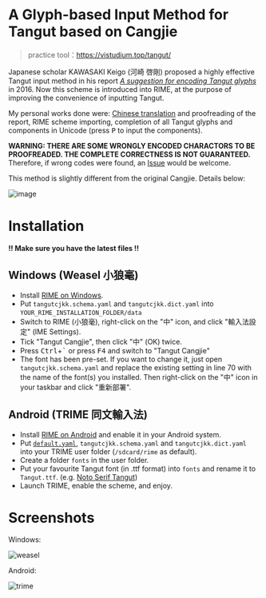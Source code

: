 # A Glyph-based Input Method for Tangut based on Cangjie

> practice tool：https://vistudium.top/tangut/

Japanese scholar KAWASAKI Keigo (河崎 啓剛) proposed a highly effective Tangut input method in his report *[A suggestion for encoding Tangut glyphs](https://drive.google.com/file/d/1VYDGptwJ2uCF-xjuD0qT413YrMr9XpHv/view?usp=sharing)* in 2016. Now this scheme is introduced into RIME, at the purpose of improving the convenience of inputting Tangut.

My personal works done were: [Chinese translation](https://drive.google.com/file/d/19bWOvPcwu5YjQuGDLxOyabDqPyQNfFvy/view?usp=sharing) and proofreading of the report, RIME scheme importing, completion of all Tangut glyphs and components in Unicode (press <kbd>P</kbd> to input the components).

**WARNING: THERE ARE SOME WRONGLY ENCODED CHARACTORS TO BE PROOFREADED. THE COMPLETE CORRECTNESS IS NOT GUARANTEED.** Therefore, if wrong codes were found, an [Issue](https://github.com/Hulenkius/rime_tangutcjkk/issues/new) would be welcome.

This method is slightly different from the original Cangjie. Details below:

![image](https://user-images.githubusercontent.com/32562298/159518779-70efdbf9-414e-47c8-8518-983971bcccca.png)

# Installation

**!! Make sure you have the latest files !!**

## Windows (Weasel 小狼毫)

- Install [RIME on Windows](https://rime.im/).
- Put `tangutcjkk.schema.yaml` and `tangutcjkk.dict.yaml` into `YOUR_RIME_INSTALLATION_FOLDER/data`
- Switch to RIME (小狼毫), right-click on the "中" icon, and click "輸入法設定" (IME Settings).
- Tick "Tangut Cangjie", then click "中" (OK) twice.
- Press <kbd>Ctrl</kbd>+<kbd>`</kbd> or press <kbd>F4</kbd> and switch to "Tangut Cangjie"
- The font has been pre-set. If you want to change it, just open `tangutcjkk.schema.yaml` and replace the existing setting in line 70 with the name of the font(s) you installed. Then right-click on the "中" icon in your taskbar and click "重新部署".

## Android (TRIME 同文輸入法)

- Install [RIME on Android](https://github.com/osfans/trime/releases) and enable it in your Android system.
- Put [`default.yaml`](https://drive.google.com/file/d/12vy_CjO82s3EVE0P9DOu-g98f62zMq5X/view?usp=sharing), `tangutcjkk.schema.yaml` and `tangutcjkk.dict.yaml` into your TRIME user folder (`/sdcard/rime` as default).
- Create a folder `fonts` in the user folder.
- Put your favourite Tangut font (in .ttf format) into `fonts` and rename it to `Tangut.ttf`. (e.g. [Noto Serif Tangut](https://drive.google.com/file/d/1KYDYfZc5d8hqFGhgTFRshKuArbKQOC-U/view?usp=sharing))
- Launch TRIME, enable the scheme, and enjoy.

# Screenshots

Windows:

![weasel](https://user-images.githubusercontent.com/32562298/159846588-dff4a21f-b3cf-4a57-8e80-0aa91f692ceb.gif)

Android:

![trime](https://user-images.githubusercontent.com/32562298/162569642-1d994ca4-c8c0-4f8a-89d2-603f9904ca89.gif)
